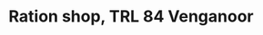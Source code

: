 ---
title: "Ration shop, TRL 84 Venganoor"
url: /venganoor/ration-shop-trl-84-venganoor/
shop: convenience
---